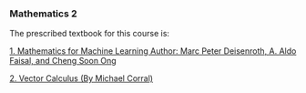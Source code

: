 ### Mathematics 2

The prescribed textbook for this course is:

[1. Mathematics for Machine Learning Author: Marc Peter Deisenroth, A. Aldo Faisal, and Cheng Soon Ong](https://github.com/blurrydev/Books-for-IIT-M-Data-Science/raw/main/Mathematics%202/Mathematics%20for%20Machine%20Learning%20Author%20Marc%20Peter%20Deisenroth%2C%20A.%20Aldo%20Faisal%2C%20and%20Cheng%20Soon%20Ong..pdf)

[2. Vector Calculus (By Michael Corral)](https://github.com/blurrydev/Books-for-IIT-M-Data-Science/raw/main/Mathematics%202/Vector%20Calculus%20(By%20Michael%20Corral).pdf)

